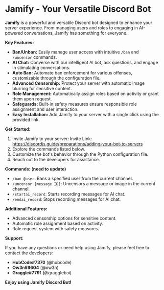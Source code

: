 # Jamify - Your Versatile Discord Bot

**Jamify** is a powerful and versatile Discord bot designed to enhance your server experience. From managing users and roles to engaging in AI-powered conversations, Jamify has something for everyone.

**Key Features:**

* **Ban/Unban:** Easily manage user access with intuitive `/ban` and `/uncensor` commands.
* **AI Chat:** Converse with our intelligent AI bot, ask questions, and engage in stimulating conversations.
* **Auto Ban:** Automate ban enforcement for various offenses, customizable through the configuration file.
* **Advanced Censorship:** Protect your server with automatic image blurring for sensitive content.
* **Role Management:** Automatically assign roles based on activity or grant them upon request.
* **Safeguards:** Built-in safety measures ensure responsible role assignment and user interaction.
* **Easy Installation:** Add Jamify to your server with a single click using the provided link.

**Get Started:**

1. Invite Jamify to your server: Invite Link: https://discordjs.guide/preparations/adding-your-bot-to-servers
2. Explore the commands listed below.
3. Customize the bot's behavior through the Python configuration file.
4. Reach out to the developers for assistance.

**Commands: (need to update)**

* `/ban @user`: Bans a specified user from the current channel.
* `/uncensor [message ID]`: Uncensors a message or image in the current channel.
* `/startai_record`: Starts recording messages for AI chat.
* `/endai_record`: Stops recording messages for AI chat.

**Additional Features:**

* Advanced censorship options for sensitive content.
* Automatic role assignment based on activity.
* Role request system with safety measures.

**Support:**

If you have any questions or need help using Jamify, please feel free to contact the developers:

* **HubCode#7370** (@hubcode)
* **Ow3n#8604** (@ow3n)
* **Graggle#7791** (@graggleboi)

**Enjoy using Jamify Discord Bot!**
